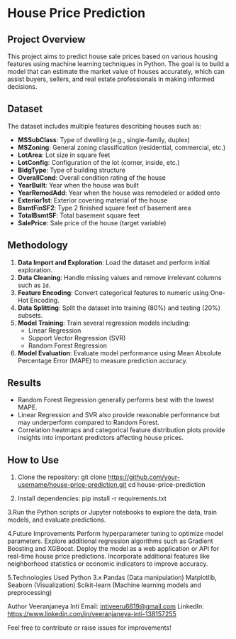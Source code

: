 # House Price Prediction

## Project Overview
This project aims to predict house sale prices based on various housing features using machine learning techniques in Python. The goal is to build a model that can estimate the market value of houses accurately, which can assist buyers, sellers, and real estate professionals in making informed decisions.

## Dataset
The dataset includes multiple features describing houses such as:
- **MSSubClass**: Type of dwelling (e.g., single-family, duplex)
- **MSZoning**: General zoning classification (residential, commercial, etc.)
- **LotArea**: Lot size in square feet
- **LotConfig**: Configuration of the lot (corner, inside, etc.)
- **BldgType**: Type of building structure
- **OverallCond**: Overall condition rating of the house
- **YearBuilt**: Year when the house was built
- **YearRemodAdd**: Year when the house was remodeled or added onto
- **Exterior1st**: Exterior covering material of the house
- **BsmtFinSF2**: Type 2 finished square feet of basement area
- **TotalBsmtSF**: Total basement square feet
- **SalePrice**: Sale price of the house (target variable)

## Methodology

1. **Data Import and Exploration**: Load the dataset and perform initial exploration.
2. **Data Cleaning**: Handle missing values and remove irrelevant columns such as `Id`.
3. **Feature Encoding**: Convert categorical features to numeric using One-Hot Encoding.
4. **Data Splitting**: Split the dataset into training (80%) and testing (20%) subsets.
5. **Model Training**: Train several regression models including:
   - Linear Regression
   - Support Vector Regression (SVR)
   - Random Forest Regression
6. **Model Evaluation**: Evaluate model performance using Mean Absolute Percentage Error (MAPE) to measure prediction accuracy.

## Results
- Random Forest Regression generally performs best with the lowest MAPE.
- Linear Regression and SVR also provide reasonable performance but may underperform compared to Random Forest.
- Correlation heatmaps and categorical feature distribution plots provide insights into important predictors affecting house prices.

## How to Use

1. Clone the repository:
   git clone https://github.com/your-username/house-price-prediction.git
   cd house-price-prediction

2. Install dependencies:
pip install -r requirements.txt

3.Run the Python scripts or Jupyter notebooks to explore the data, train models, and evaluate predictions.

4.Future Improvements
Perform hyperparameter tuning to optimize model parameters.
Explore additional regression algorithms such as Gradient Boosting and XGBoost.
Deploy the model as a web application or API for real-time house price predictions.
Incorporate additional features like neighborhood statistics or economic indicators to improve accuracy.

5.Technologies Used
Python 3.x
Pandas (Data manipulation)
Matplotlib, Seaborn (Visualization)
Scikit-learn (Machine learning models and preprocessing)

Author
Veeranjaneya Inti
Email: intiveeru6619@gmail.com
LinkedIn: https://www.linkedin.com/in/veeranjaneya-inti-138157255

Feel free to contribute or raise issues for improvements!
